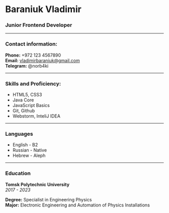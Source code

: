 # Baraniuk Vladimir
### Junior Frontend Developer
---
### Contact information: 
**Phone:** +972 123 4567890  
**Email:** vladimirbaraniuk@gmail.com  
**Telegram:** @norb4ki
***
### Skills and Proficiency:
- HTML5, CSS3
- Java Core
- JavaScript Basics
- Git, Github
- Webstorm, InteliJ IDEA
***
### Languages
- English - B2
- Russian - Native
- Hebrew - Aleph
***
### Education
**Tomsk Polytechnic University**  
*2017 - 2023*  
  
**Degree:** Specialist in Engineering Physics  
**Major:** Electronic Engineering and Automation of Physics Installations
